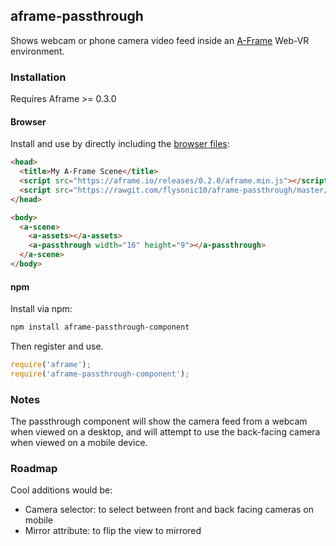 ## aframe-passthrough

Shows webcam or phone camera video feed inside an [A-Frame](https://aframe.io) Web-VR environment.

### Installation

Requires Aframe >= 0.3.0

#### Browser

Install and use by directly including the [browser files](dist):

```html
<head>
  <title>My A-Frame Scene</title>
  <script src="https://aframe.io/releases/0.2.0/aframe.min.js"></script>
  <script src="https://rawgit.com/flysonic10/aframe-passthrough/master/dist/aframe-passthrough-component.min.js"></script>
</head>

<body>
  <a-scene>
    <a-assets></a-assets>
    <a-passthrough width="16" height="9"></a-passthrough>
  </a-scene>
</body>
```

#### npm

Install via npm:

```bash
npm install aframe-passthrough-component
```

Then register and use.

```js
require('aframe');
require('aframe-passthrough-component');
```

### Notes   
The passthrough component will show the camera feed from a webcam when viewed on a desktop, and will attempt to use the back-facing camera when viewed on a mobile device.

### Roadmap  
Cool additions would be:

- Camera selector: to select between front and back facing cameras on mobile
- Mirror attribute: to flip the view to mirrored